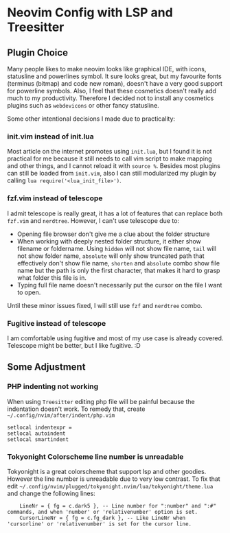 # Neovim Config with LSP and Treesitter

## Plugin Choice

Many people likes to make neovim looks like graphical IDE, with icons, statusline and powerlines symbol. It sure looks great, but my favourite fonts (terminus (bitmap) and code new roman), doesn't have a very good support for powerline symbols. Also, I feel that these cosmetics doesn't really add much to my productivity. Therefore I decided not to install any cosmetics plugins such as `webdevicons` or other fancy statusline.

Some other intentional decisions I made due to practicality:

### init.vim instead of init.lua

Most article on the internet promotes using `init.lua`, but I found it is not practical for me because it still needs to call vim script to make mapping and other things, and I cannot reload it with `source %`. Besides most plugins can still be loaded from `init.vim`, also I can still modularized my plugin by calling `lua require('<lua_init_file>')`.

### fzf.vim instead of telescope

I admit telescope is really great, it has a lot of features that can replace both `fzf.vim` and `nerdtree`. However, I can't use telescope due to:

- Opening file browser don't give me a clue about the folder structure
- When working with deeply nested folder structure, it either show filename or foldername. Using `hidden` will not show file name, `tail` will not show folder name, `absolute` will only show truncated path that effectively don't show file name, `shorten` and `absolute` combo show file name but the path is only the first character, that makes it hard to grasp what folder this file is in.
- Typing full file name doesn't necessarily put the cursor on the file I want to open.

Until these minor issues fixed, I will still use `fzf` and `nerdtree` combo.

### Fugitive instead of telescope

I am comfortable using fugitive and most of my use case is already covered. Telescope might be better, but I like fugitive. :D

## Some Adjustment

### PHP indenting not working

When using `Treesitter` editing php file will be painful because the indentation doesn't work. To remedy that, create `~/.config/nvim/after/indent/php.vim`

```
setlocal indentexpr =
setlocal autoindent
setlocal smartindent
```

### Tokyonight Colorscheme line number is unreadable

Tokyonight is a great colorscheme that support lsp and other goodies. However the line number is unreadable due to very low contrast. To fix that edit `~/.config/nvim/plugged/tokyonight.nvim/lua/tokyonight/theme.lua` and change the following lines:

```
    LineNr = { fg = c.dark5 }, -- Line number for ":number" and ":#" commands, and when 'number' or 'relativenumber' option is set.
    CursorLineNr = { fg = c.fg_dark }, -- Like LineNr when 'cursorline' or 'relativenumber' is set for the cursor line.
```
